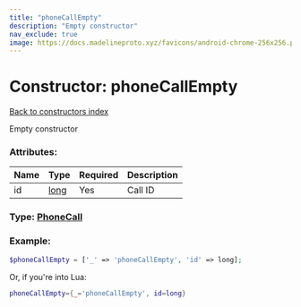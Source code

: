 ```yaml
---
title: "phoneCallEmpty"
description: "Empty constructor"
nav_exclude: true
image: https://docs.madelineproto.xyz/favicons/android-chrome-256x256.png
---
```

# Constructor: phoneCallEmpty  
[Back to constructors index](index.md)



Empty constructor

### Attributes:

| Name     |    Type       | Required | Description |
|----------|---------------|----------|-------------|
|id|[long](../types/long.md) | Yes|Call ID|



### Type: [PhoneCall](../types/PhoneCall.md)


### Example:

```php
$phoneCallEmpty = ['_' => 'phoneCallEmpty', 'id' => long];
```  


Or, if you're into Lua:

```lua
phoneCallEmpty={_='phoneCallEmpty', id=long}

```



